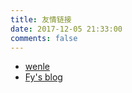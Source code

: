 ```yaml
---
title: 友情链接
date: 2017-12-05 21:33:00
comments: false
---
```


* [wenle](https://gwenle.github.io/gitblog/)
* [Fy's blog](http://www.fyscu.xyz/)

